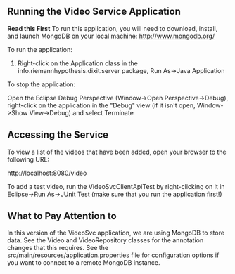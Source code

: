 ## Running the Video Service Application

__Read this First__
To run this application, you will need to download, install, and launch MongoDB
on your local machine: http://www.mongodb.org/

To run the application:

1. Right-click on the Application class in the info.riemannhypothesis.dixit.server
package, Run As->Java Application 

To stop the application:

Open the Eclipse Debug Perspective (Window->Open Perspective->Debug), right-click on
the application in the "Debug" view (if it isn't open, Window->Show View->Debug) and
select Terminate

## Accessing the Service

To view a list of the videos that have been added, open your browser to the following
URL:

http://localhost:8080/video

To add a test video, run the VideoSvcClientApiTest by right-clicking on it in 
Eclipse->Run As->JUnit Test (make sure that you run the application first!)

## What to Pay Attention to

In this version of the VideoSvc application, we are using MongoDB to store data.
See the Video and VideoRepository classes for the annotation changes that this 
requires. See the src/main/resources/application.properties file for configuration
options if you want to connect to a remote MongoDB instance.

